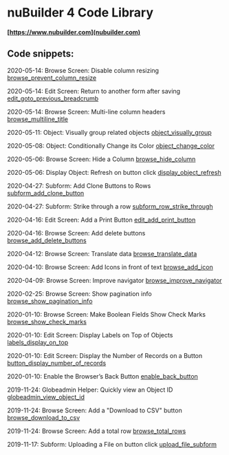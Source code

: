 # nuBuilder 4 Code Library

#### [https://www.nubuilder.com](nubuilder.com)


## Code snippets:

2020-05-14: Browse Screen: Disable column resizing [browse_prevent_column_resize](browse_prevent_column_resize)

2020-05-14: Edit Screen: Return to another form after saving [edit_goto_previous_breadcrumb](edit_goto_previous_breadcrumb)

2020-05-14: Browse Screen: Multi-line column headers [browse_multiline_title](browse_multiline_title)

2020-05-11: Object: Visually group related objects [object_visually_group](object_visually_group)

2020-05-08: Object: Conditionally Change its Color [object_change_color](object_change_color)

2020-05-06: Browse Screen: Hide a Column [browse_hide_column](browse_hide_column)

2020-05-06: Display Object: Refresh on button click [display_object_refresh](display_object_refresh)

2020-04-27: Subform: Add Clone Buttons to Rows [subform_add_clone_button](subform_add_clone_button)

2020-04-27: Subform: Strike through a row [subform_row_strike_through](subform_row_strike_through)

2020-04-16: Edit Screen: Add a Print Button [edit_add_print_button](edit_add_print_button)

2020-04-16: Browse Screen: Add delete buttons [browse_add_delete_buttons](browse_add_delete_buttons)

2020-04-12: Browse Screen: Translate data [browse_translate_data](browse_translate_data)

2020-04-10: Browse Screen: Add Icons in front of text [browse_add_icon](browse_add_icon)

2020-04-09: Browse Screen: Improve navigator [browse_improve_navigator](browse_improve_navigator)

2020-02-25: Browse Screen: Show pagination info [browse_show_pagination_info](browse_show_pagination_info)

2020-01-10: Browse Screen: Make Boolean Fields Show Check Marks [browse_show_check_marks](browse_show_check_marks)

2020-01-10: Edit Screen: Display Labels on Top of Objects [labels_display_on_top](labels_display_on_top)

2020-01-10: Edit Screen: Display the Number of Records on a Button [button_display_number_of_records](button_display_number_of_records)

2020-01-10: Enable the Browser’s Back Button [enable_back_button](enable_back_button)

2019-11-24: Globeadmin Helper: Quickly view an Object ID [globeadmin_view_object_id](globeadmin_view_object_id)

2019-11-24: Browse Screen: Add a "Download to CSV" button [browse_download_to_csv](browse_download_to_csv)

2019-11-24: Browse Screen: Add a total row [browse_total_rows](https://github.com/smalos/nubuilder-code-snippets/tree/master/browse_total_rows)

2019-11-17: Subform: Uploading a File on button click [upload_file_subform](https://github.com/smalos/nubuilder-code-snippets/tree/master/upload_file_subform)
